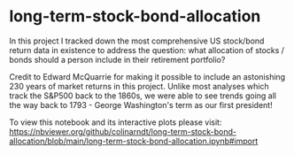 # long-term-stock-bond-allocation

In this project I tracked down the most comprehensive US stock/bond return data in existence to address the question: what allocation of stocks / bonds should a person include in their retirement portfolio? 

Credit to Edward McQuarrie for making it possible to include an astonishing 230 years of market returns in this project. Unlike most analyses which track the S&P500 back to the 1860s, we were able to see trends going all the way back to 1793 - George Washington's term as our first president!

To view this notebook and its interactive plots please visit:
https://nbviewer.org/github/colinarndt/long-term-stock-bond-allocation/blob/main/long-term-stock-bond-allocation.ipynb#import
